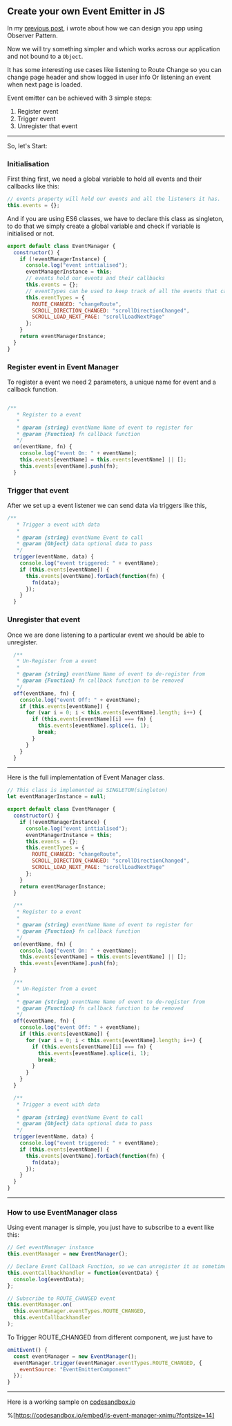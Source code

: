## Create your own Event Emitter in JS

In my  [previous post](https://blog.tejpratapsingh.com/rxjs-at-its-basic-ck1mqannv00e68zs1f5qixkzj), i wrote about how we can design you app using Observer Pattern.

Now we will try something simpler and which works across our application and not bound to a `Object`.

It has some interesting use cases like listening to Route Change so you can change page header and show logged in user info Or listening an event when next page is loaded.

Event emitter can be achieved with 3 simple steps:

1. Register event
3. Trigger event
2. Unregister that event

___
So, let's Start:

### Initialisation
First thing first, we need a global variable to hold all events and their callbacks like this:
```javascript
// events property will hold our events and all the listeners it has.
this.events = {};
```

And if you are using ES6 classes, we have to declare this class as singleton, to do that we simply create a global variable and check if variable is initialised or not.
```javascript
export default class EventManager {
  constructor() {
    if (!eventManagerInstance) {
      console.log("event inttialised");
      eventManagerInstance = this;
      // events hold our events and their callbacks
      this.events = {};
      // eventTypes can be used to keep track of all the events that can be used by this event manager.
      this.eventTypes = {
        ROUTE_CHANGED: "changeRoute",
        SCROLL_DIRECTION_CHANGED: "scrollDirectionChanged",
        SCROLL_LOAD_NEXT_PAGE: "scrollLoadNextPage"
      };
    }
    return eventManagerInstance;
  }
}
```

### Register event in Event Manager
To register a event we need 2 parameters, a unique name for event and a callback function.

```javascript

/**
   * Register to a event
   *
   * @param {string} eventName Name of event to register for
   * @param {Function} fn callback function
   */
  on(eventName, fn) {
    console.log("event On: " + eventName);
    this.events[eventName] = this.events[eventName] || [];
    this.events[eventName].push(fn);
  }
```

### Trigger that event
After we set up a event listener we can send data via triggers like this,
```javascript
/**
   * Trigger a event with data
   *
   * @param {string} eventName Event to call
   * @param {Object} data optional data to pass
   */
  trigger(eventName, data) {
    console.log("event triggered: " + eventName);
    if (this.events[eventName]) {
      this.events[eventName].forEach(function(fn) {
        fn(data);
      });
    }
  }
```

### Unregister that event
Once we are done listening to a particular event we should be able to unregister.
```javascript
  /**
   * Un-Register from a event
   *
   * @param {string} eventName Name of event to de-register from
   * @param {Function} fn callback function to be removed
   */
  off(eventName, fn) {
    console.log("event Off: " + eventName);
    if (this.events[eventName]) {
      for (var i = 0; i < this.events[eventName].length; i++) {
        if (this.events[eventName][i] === fn) {
          this.events[eventName].splice(i, 1);
          break;
        }
      }
    }
  }
```
___
Here is the full implementation of Event Manager class.
```javascript
// This class is implemented as SINGLETON(singleton)
let eventManagerInstance = null;

export default class EventManager {
  constructor() {
    if (!eventManagerInstance) {
      console.log("event inttialised");
      eventManagerInstance = this;
      this.events = {};
      this.eventTypes = {
        ROUTE_CHANGED: "changeRoute",
        SCROLL_DIRECTION_CHANGED: "scrollDirectionChanged",
        SCROLL_LOAD_NEXT_PAGE: "scrollLoadNextPage"
      };
    }
    return eventManagerInstance;
  }

  /**
   * Register to a event
   *
   * @param {string} eventName Name of event to register for
   * @param {Function} fn callback function
   */
  on(eventName, fn) {
    console.log("event On: " + eventName);
    this.events[eventName] = this.events[eventName] || [];
    this.events[eventName].push(fn);
  }

  /**
   * Un-Register from a event
   *
   * @param {string} eventName Name of event to de-register from
   * @param {Function} fn callback function to be removed
   */
  off(eventName, fn) {
    console.log("event Off: " + eventName);
    if (this.events[eventName]) {
      for (var i = 0; i < this.events[eventName].length; i++) {
        if (this.events[eventName][i] === fn) {
          this.events[eventName].splice(i, 1);
          break;
        }
      }
    }
  }

  /**
   * Trigger a event with data
   *
   * @param {string} eventName Event to call
   * @param {Object} data optional data to pass
   */
  trigger(eventName, data) {
    console.log("event triggered: " + eventName);
    if (this.events[eventName]) {
      this.events[eventName].forEach(function(fn) {
        fn(data);
      });
    }
  }
}
```
___
### How to use EventManager class
Using event manager is simple, you just have to subscribe to a event like this:
```javascript
// Get eventManager instance
this.eventManager = new EventManager();

// Declare Event Callback Function, so we can unregister it as sometime.
this.eventCallbackhandler = function(eventData) {
  console.log(eventData);
};

// Subscribe to ROUTE_CHANGED event
this.eventManager.on(
  this.eventManager.eventTypes.ROUTE_CHANGED,
  this.eventCallbackhandler
);
```

To Trigger ROUTE_CHANGED from different component, we just have to
```javascript
emitEvent() {
  const eventManager = new EventManager();
  eventManager.trigger(eventManager.eventTypes.ROUTE_CHANGED, {
    eventSource: "EventEmitterComponent"
  });
}
```
___

Here is a working sample on  [codesandbox.io](https://codesandbox.io/s/js-event-manager-xnimu) 


%[https://codesandbox.io/embed/js-event-manager-xnimu?fontsize=14]
